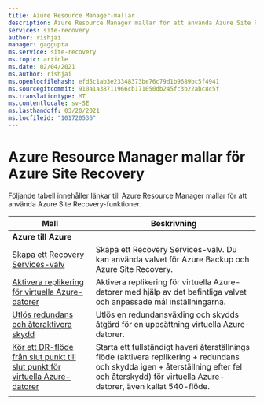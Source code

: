 ```yaml
---
title: Azure Resource Manager-mallar
description: Azure Resource Manager mallar för att använda Azure Site Recovery-funktioner.
services: site-recovery
author: rishjai
manager: gaggupta
ms.service: site-recovery
ms.topic: article
ms.date: 02/04/2021
ms.author: rishjai
ms.openlocfilehash: efd5c1ab3e23348373be76c79d1b9689bc5f4941
ms.sourcegitcommit: 910a1a38711966cb171050db245fc3b22abc8c5f
ms.translationtype: MT
ms.contentlocale: sv-SE
ms.lasthandoff: 03/20/2021
ms.locfileid: "101720536"
---
```

# <a name="azure-resource-manager-templates-for-azure-site-recovery"></a>Azure Resource Manager mallar för Azure Site Recovery

Följande tabell innehåller länkar till Azure Resource Manager mallar för att använda Azure Site Recovery-funktioner.

| Mall | Beskrivning |
|---|---|
|**Azure till Azure** | |
| [Skapa ett Recovery Services-valv](./quickstart-create-vault-template.md)| Skapa ett Recovery Services-valv. Du kan använda valvet för Azure Backup och Azure Site Recovery. |
| [Aktivera replikering för virtuella Azure-datorer](https://aka.ms/asr-arm-enable-replication) | Aktivera replikering för virtuella Azure-datorer med hjälp av det befintliga valvet och anpassade mål inställningarna.|
| [Utlös redundans och återaktivera skydd](https://aka.ms/asr-arm-failover-reprotect) | Utlös en redundansväxling och skydds åtgärd för en uppsättning virtuella Azure-datorer. |
| [Kör ett DR-flöde från slut punkt till slut punkt för virtuella Azure-datorer](https://aka.ms/asr-arm-e2e-flow) | Starta ett fullständigt haveri återställnings flöde (aktivera replikering + redundans och skydda igen + återställning efter fel och återskydd) för virtuella Azure-datorer, även kallat 540-flöde.|
|   |   |